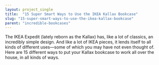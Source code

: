 ```yaml
---
layout: project_single
title:  "15 Super Smart Ways to Use the IKEA Kallax Bookcase"
slug: "15-super-smart-ways-to-use-the-ikea-kallax-bookcase"
parent: "incredible-bookcases"
---
```

The IKEA Expedit (lately reborn as the Kallax) has, like a lot of classics, an incredibly simple design. And like a lot of IKEA pieces, it lends itself to all kinds of different uses—some of which you may have not even thought of. Here are 15 different ways to put your Kallax bookcase to work all over the house, in all kinds of ways.